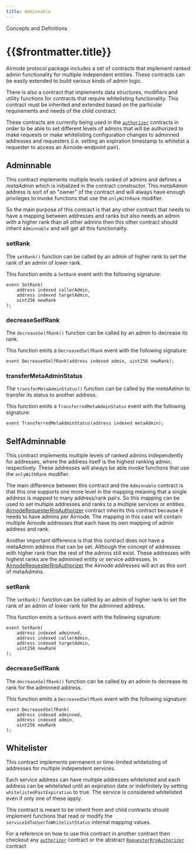 ```yaml
---
title: Adminnable
---
```


<TitleSpan>Concepts and Definitions</TitleSpan>

# {{$frontmatter.title}}

<TocHeader />
<TOC class="table-of-contents" :include-level="[2,3]" />

Airnode protocol package includes a set of contracts that implement ranked admin functionality for multiple independent entities. These contracts can be easily extended to build various kinds of admin logic.

There is also a contract that implements data structures, modifiers and utility functions for contracts that require whitelisting functionality. This contract must be inherited and extended based on the particular requirements and needs of the child contract.

These contracts are currently being used in the [`authorizer`](authorization.md) contracts in order to be able to set different levels of admins that will be authorized to make requests or make whitelisting configuration changes to adminned addresses and requesters (i.e. setting an expiration timestamp to whitelist a requester to access an Airnode-endpoint pair).

## Adminnable

This contract implements multiple levels ranked of admins and defines a _metaAdmin_ which is initialized in the contract constructor. This _metaAdmin_ address is sort of an "owner" of the contract and will always have enough privileges to invoke functions that use the `onlyWithRank` modifier.

So the main purpose of this contract is that any other contract that needs to have a mapping between addresses and ranks but also needs an admin with a higher rank than all other admins then this other contract should inherit `Adminnable` and will get all this functionality.

### setRank

The `setRank()` function can be called by an admin of higher rank to set the rank of an admin of lower rank.

This function emits a `SetRank` event with the following signature:

```
event SetRank(
    address indexed callerAdmin,
    address indexed targetAdmin,
    uint256 newRank
);
```

### decreaseSelfRank

The `decreaseSelfRank()` function can be called by an admin to decrease its rank.

This function emits a `DecreasedSelfRank` event with the following signature:

```
event DecreasedSelfRank(address indexed admin, uint256 newRank);
```

### transferMetaAdminStatus

The `transferMetaAdminStatus()` function can be called by the _metaAdmin_ to transfer its status to another address.

This function emits a `TransferredMetaAdminStatus` event with the following signature:

```
event TransferredMetaAdminStatus(address indexed metaAdmin);
```

## SelfAdminnable

This contract implements multiple levels of ranked admins independently for addresses, where the address itself is the highest ranking admin, respectively. These addresses will always be able invoke functions that use the `onlyWithRank` modifier.

The main difference between this contract and the `Adminnable` contract is that this one supports one more level in the mapping meaning that a single address is mapped to many address/rank pairs. So this mapping can be used to set multiple addresses and ranks to a multiple services or entities. [AirnodeRequesterRrpAuthorizer](authorization.md#airnoderequesterrrpauthorizer) contract inherits this contract because it needs to have admins per Airnode. The mapping in this case will contain multiple Airnode addresses that each have its own mapping of admin address and rank.

Another important difference is that this contract does not have a metaAdmin address that can be set. Although the concept of addresses with higher rank than the rest of the admins still exist. These addresses with highest ranks are the adminned entity or service addresses. In [AirnodeRequesterRrpAuthorizer](authorization.md#airnoderequesterrrpauthorizer) the Airnode addresses will act as this sort of metaAdmins.

### setRank

The `setRank()` function can be called by an admin of higher rank to set the rank of an admin of lower rank for the adminned address.

This function emits a `SetRank` event with the following signature:

```
event SetRank(
    address indexed adminned,
    address indexed callerAdmin,
    address indexed targetAdmin,
    uint256 newRank
);
```

### decreaseSelfRank

The `decreaseSelfRank()` function can be called by an admin to decrease its rank for the adminned address.

This function emits a `DecreasedSelfRank` event with the following signature:

```
event DecreasedSelfRank(
    address indexed adminned,
    address indexed admin,
    uint256 newRank
);
```

## Whitelister

This contract implements permanent or time-limited whitelisting of addresses for multiple independent services.

Each service address can have multiple addresses whitelisted and each address can be whitelisted until an expiration date or indefinitely by setting `whitelistedPastExpiration` to true. The service is considered whitelisted even if only one of these apply.

This contract is meant to be inherit from and child contracts should implement functions that read or modify the `serviceIdToUserToWhitelistStatus` internal mapping values.

For a reference on how to use this contract in another contract then checkout any [`authorizer`](authorization.md) contract or the abstract [`RequesterRrpAuthorizer`](https://github.com/api3dao/airnode/blob/master/packages/protocol/contracts/rrp/authorizers/RequesterRrpAuthorizer.sol) contract

